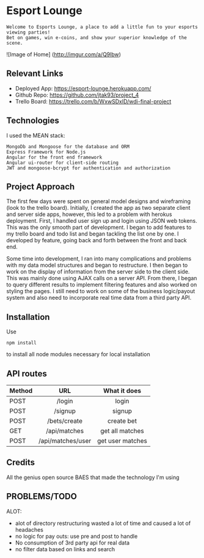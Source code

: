 # Esport Lounge
```
Welcome to Esports Lounge, a place to add a little fun to your esports viewing parties!
Bet on games, win e-coins, and show your superior knowledge of the scene.
```
![Image of Home]
(http://imgur.com/a/Q9lbw)

## Relevant Links

- Deployed App: https://esport-lounge.herokuapp.com/
- Github Repo: https://github.com/jtak93/project_4
- Trello Board: https://trello.com/b/WxwSDxID/wdi-final-project


## Technologies
I used the MEAN stack:
```
MongoDb and Mongoose for the database and ORM
Express Framework for Node.js
Angular for the front end framework
Angular ui-router for client-side routing
JWT and mongoose-bcrypt for authentication and authorization

```

## Project Approach
The first few days were spent on general model designs and wireframing (look to the
trello board). Initially, I created the app as two separate client and server side apps,
however, this led to a problem with herokus deployment. First, I handled user sign up and login
using JSON web tokens. This was the only smooth part of development. I began to add features to my trello board and todo list and began tackling the list one by one. I developed by feature, going back and forth between the front and back end.

Some time into development, I ran into many complications and problems with my data model structures and began to restructure. I then began to work on the display of information from the
server side to the client side. This was mainly done using AJAX calls on a server API. From there, I began to query different results to implement filtering features and also worked on styling the
pages. I still need to work on some of the business logic/payout system and also need to incorporate real time data from a third party API.

## Installation
Use 
```
npm install
```
to install all node modules necessary for local installation

## API routes
| Method        |          URL        |    What it does    |
| ------------- |:-------------------:|:------------------:|
|     POST      |      /login         |    login           |
|     POST      |      /signup        |    signup          |
|     POST      |    /bets/create     |    create bet      |
|     GET       |    /api/matches     |  get all matches   |
|     POST      |  /api/matches/user  |  get user matches  |

## Credits
All the genius open source BAES that made the technology I'm using

## PROBLEMS/TODO
ALOT:
<br/>
- alot of directory restructuring wasted a lot of time and caused a lot of headaches
- no logic for pay outs: use pre and post to handle
- No consumption of 3rd party api for real data
- no filter data based on links and search

